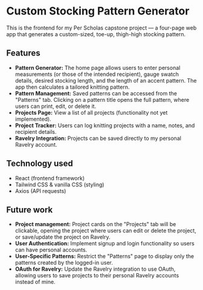 # Custom Stocking Pattern Generator

This is the frontend for my Per Scholas capstone project — a four-page web app that generates a custom-sized, toe-up, thigh-high stocking pattern.

## Features
- **Pattern Generator:** The home page allows users to enter personal measurements (or those of the intended recipient), gauge swatch details, desired stocking length, and the length of an accent pattern. The app then calculates a tailored knitting pattern.
- **Pattern Management:** Saved patterns can be accessed from the "Patterns" tab. Clicking on a pattern title opens the full pattern, where users can print, edit, or delete it.
- **Projects Page:** View a list of all projects (functionality not yet implemented).
- **Project Tracker:** Users can log knitting projects with a name, notes, and recipient details.
- **Ravelry Integration:** Projects can be saved directly to my personal Ravelry account.

## Technology used
- React (frontend framework)
- Tailwind CSS & vanilla CSS (styling)
- Axios (API requests)

## Future work
- **Project management:** Project cards on the "Projects" tab will be clickable, opening the project where users can edit or delete the project, or save/update the project on Ravelry.
- **User Authentication:** Implement signup and login functionality so users can have personal accounts.
- **User-Specific Patterns:** Restrict the "Patterns" page to display only the patterns created by the logged-in user.
- **OAuth for Ravelry:** Update the Ravelry integration to use OAuth, allowing users to save projects to their personal Ravelry accounts instead of mine.
